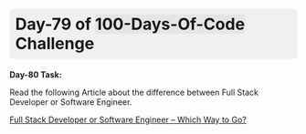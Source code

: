 <h1 style="font-size: 2em; font-weight: bold; background-color: #f0f0f0; padding: 10px; border-radius: 5px;">
  Day-79 of <span style="background-color: #afb8c133;">100-Days-Of-Code</span> Challenge
</h1>

**Day-80 Task:**

Read the following Article about the difference between Full Stack Developer or Software Engineer.

[Full Stack Developer or Software Engineer – Which Way to Go?](https://roadmap.sh/full-stack/vs-software-engineer)